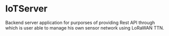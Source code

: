 # IoTServer

Backend server application for purporses of providing Rest API through which is user able to manage his own sensor network using LoRaWAN TTN.
